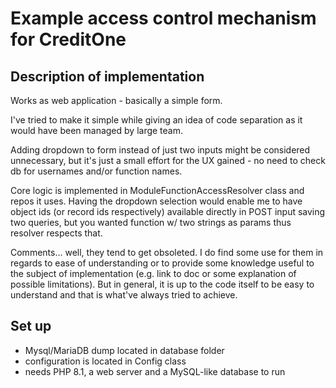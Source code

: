 # Example access control mechanism for CreditOne
## Description of implementation
Works as web application - basically a simple form.

I've tried to make it simple while giving an idea of code separation as it would have been managed by large team.

Adding dropdown to form instead of just two inputs might be considered unnecessary, but it's just a small effort for the
UX gained - no need to check db for usernames and/or function names.

Core logic is implemented in ModuleFunctionAccessResolver class and repos it uses. Having the dropdown selection would
enable me to have object ids (or record ids respectively) available directly in POST input saving two queries, but you
wanted function w/ two strings as params thus resolver respects that.

Comments... well, they tend to get obsoleted. I do find some use for them in regards to ease of understanding or to provide
some knowledge useful to the subject of implementation (e.g. link to doc or some explanation of possible limitations).
But in general, it is up to the code itself to be easy to understand and that is what've always tried to achieve.

## Set up
- Mysql/MariaDB dump located in database folder
- configuration is located in Config class
- needs PHP 8.1, a web server and a MySQL-like database to run